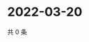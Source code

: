 # 2022-03-20

共 0 条

<!-- BEGIN WEIBO -->
<!-- 最后更新时间 Sun Mar 20 2022 23:13:25 GMT+0800 (China Standard Time) -->

<!-- END WEIBO -->
